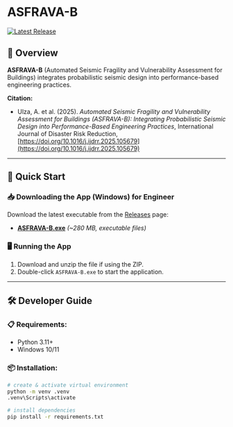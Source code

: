 # ASFRAVA-B
[![Latest Release](https://img.shields.io/github/v/release/adrianulza/ASFRAVA-B?label=Download%20Latest&sort=semver)](https://github.com/adrianulza/ASFRAVA-B/releases/latest)

## 📖 Overview
**ASFRAVA-B** (Automated Seismic Fragility and Vulnerability Assessment for Buildings) integrates probabilistic seismic design into performance-based engineering practices.

**Citation:**
- Ulza, A. et al. (2025). *Automated Seismic Fragility and Vulnerability Assessment for Buildings (ASFRAVA-B): Integrating Probabilistic Seismic Design into Performance-Based Engineering Practices*, International Journal of Disaster Risk Reduction, [https://doi.org/10.1016/j.ijdrr.2025.105679](https://doi.org/10.1016/j.ijdrr.2025.105679)

---

## 🚀 Quick Start

### 📥 Downloading the App (Windows) for Engineer

Download the latest executable from the [Releases](https://github.com/adrianulza/ASFRAVA-B/releases/latest) page:

- **[ASFRAVA-B.exe](https://github.com/adrianulza/ASFRAVA-B/releases/latest/download/ASFRAVA-B.rar)** *(~280 MB, executable files)*

### 🖥️ Running the App
1. Download and unzip the file if using the ZIP.
2. Double-click `ASFRAVA-B.exe` to start the application.

---

## 🛠️ Developer Guide

### 📋 Requirements:
- Python 3.11+
- Windows 10/11

### 📦 Installation:
```bash
# create & activate virtual environment
python -m venv .venv
.venv\Scripts\activate

# install dependencies
pip install -r requirements.txt

